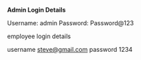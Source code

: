 
**Admin Login Details**

Username: admin
Password: Password@123




employee login details



username      steve@gmail.com
password     1234

